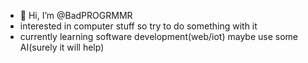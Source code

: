 - 👋 Hi, I’m @BadPROGRMMR
- interested in computer stuff so try to do something with it
- currently learning software development(web/iot) maybe use some AI(surely it will help)

<!---
BadPROGRMMR/BadPROGRMMR is a ✨ special ✨ repository because its `README.md` (this file) appears on your GitHub profile.
You can click the Preview link to take a look at your changes.
--->
